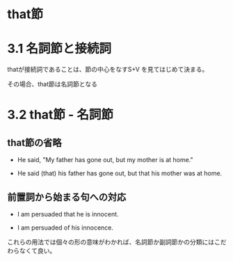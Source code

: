 # that節

# 3.1 名詞節と接続詞

thatが接続詞であることは、節の中心をなすS+V
を見てはじめて決まる。

その場合、that節は名詞節となる

# 3.2 that節 - 名詞節

## that節の省略

- He said, "My father has gone out, but my mother is at home."

- He said (that) his father has gone out, but that his mother was at home.

## 前置詞から始まる句への対応

- I am persuaded that he is innocent.

- I am persuaded of his innocence.

これらの用法では個々の形の意味がわかれば、名詞節か副詞節かの分類にはこだわらなくて良い。


